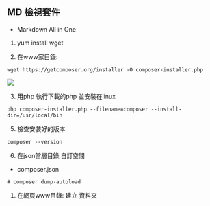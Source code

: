 ## MD 檢視套件
+ Markdown All in One

 
1.  yum install wget

2. 在www家目錄: 
```
wget https://getcomposer.org/installer -O composer-installer.php
```
![](https://i.imgur.com/h7VM6IE.png)

3. 用php 執行下載的php 並安裝在linux
```
php composer-installer.php --filename=composer --install-dir=/usr/local/bin
```

5. 檢查安裝好的版本
```
composer --version
```

6. 在json當層目錄,自訂空間
+ composer.json
```
# composer dump-autoload
```

1. 在網頁www目錄: 建立 資料夾
```

```


